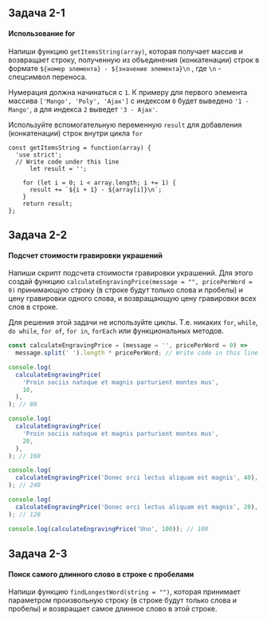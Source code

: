 ## Задача 2-1

#### Использование for

Напиши функцию  `getItemsString(array)`, которая получает массив и возвращает строку, полученную из объединения (конкатенации) строк в формате  `${номер элемента} - ${значение элемента}\n`  , где  `\n`  - спецсимвол переноса.

Нумерация должна начинаться с  `1`. К примеру для первого элемента массива  `['Mango', 'Poly', 'Ajax']`  с индексом  `0`  будет выведено  `'1 - Mango'`, а для индекса  `2`  выведет  `'3 - Ajax'`.

Используйте вспомогательную переменную  `result`  для добавления (конкатенации) строк внутри цикла  `for`

    const getItemsString = function(array) {
      'use strict';
      // Write code under this line
          let result = '';
    
        for (let i = 0; i < array.length; i += 1) {
          result += `${i + 1} - ${array[i]}\n`;
        }
        return result; 
    };

## Задача 2-2

#### Подсчет стоимости гравировки украшений

Напиши скрипт подсчета стоимости гравировки украшений. Для этого создай функцию  `calculateEngravingPrice(message = "", pricePerWord = 0)`  принимающую строку (в строке будут только слова и пробелы) и цену гравировки одного слова, и возвращающую цену гравировки всех слов в строке.

Для решения этой задачи не используйте циклы. Т.е. никаких  `for`,  `while`,  `do while`,  `for of`,  `for in`,  `forEach`  или функциональных методов.

```javascript
const calculateEngravingPrice = (message = '', pricePerWord = 0) =>
  message.split(' ').length * pricePerWord; // Write code in this line

console.log(
  calculateEngravingPrice(
    'Proin sociis natoque et magnis parturient montes mus',
    10,
  ),
); // 80

console.log(
  calculateEngravingPrice(
    'Proin sociis natoque et magnis parturient montes mus',
    20,
  ),
); // 160

console.log(
  calculateEngravingPrice('Donec orci lectus aliquam est magnis', 40),
); // 240

console.log(
  calculateEngravingPrice('Donec orci lectus aliquam est magnis', 20),
); // 120

console.log(calculateEngravingPrice('Uno', 100)); // 100

```


## Задача 2-3

#### Поиск самого длинного слово в строке с пробелами

Напиши функцию  `findLongestWord(string = "")`, которая принимает параметром произвольную строку (в строке будут только слова и пробелы) и возвращает самое длинное слово в этой строке.
